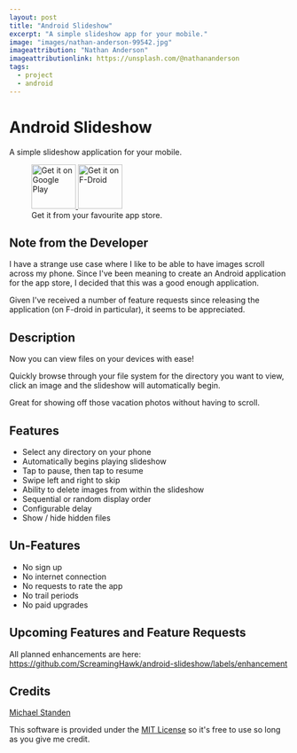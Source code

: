 ```yaml
---
layout: post
title: "Android Slideshow"
excerpt: "A simple slideshow app for your mobile."
image: "images/nathan-anderson-99542.jpg"
imageattribution: "Nathan Anderson"
imageattributionlink: https://unsplash.com/@nathananderson
tags:
  - project
  - android
---
```


# Android Slideshow
A simple slideshow application for your mobile.

<figure class="half">
	<a href="https://play.google.com/store/apps/details?id=link.standen.michael.slideshow" target="_blank">
		<img src="https://play.google.com/intl/en_us/badges/images/generic/en-play-badge.png" alt="Get it on Google Play" height="80">
	</a>
	<a href="https://f-droid.org/repository/browse/?fdid=link.standen.michael.slideshow" target="_blank">
		<img src="https://f-droid.org/badge/get-it-on.png" alt="Get it on F-Droid" height="80">
	</a>
	<figcaption>Get it from your favourite app store.</figcaption>
</figure>

## Note from the Developer
I have a strange use case where I like to be able to have images scroll across my phone.
Since I've been meaning to create an Android application for the app store, I decided that this was a good enough application.

Given I've received a number of feature requests since releasing the application (on F-droid in particular), it seems to be appreciated.

## Description
Now you can view files on your devices with ease!

Quickly browse through your file system for the directory you want to view, click an image and the slideshow will automatically begin.

Great for showing off those vacation photos without having to scroll.

## Features
* Select any directory on your phone
* Automatically begins playing slideshow
* Tap to pause, then tap to resume
* Swipe left and right to skip
* Ability to delete images from within the slideshow
* Sequential or random display order
* Configurable delay
* Show / hide hidden files

## Un-Features
* No sign up
* No internet connection
* No requests to rate the app
* No trail periods
* No paid upgrades

## Upcoming Features and Feature Requests
All planned enhancements are here: https://github.com/ScreamingHawk/android-slideshow/labels/enhancement

## Credits
[Michael Standen](http://michael.standen.link)

This software is provided under the [MIT License](https://tldrlegal.com/license/mit-license) so it's free to use so long as you give me credit.
